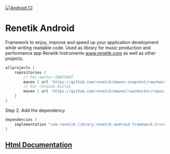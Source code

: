 [![Android CI](https://github.com/renetik/renetik-android/workflows/Android%20CI/badge.svg)](https://github.com/renetik/renetik-android/actions/workflows/android.yml)
# Renetik Android
Framework to enjoy, improve and speed up your application development while writing readable code.
Used as library for music production and performance app Renetik Instruments www.renetik.com as well as other projects.

```gradle
allprojects {
    repositories {
        // For master-SNAPSHOT
        maven { url 'https://github.com/renetik/maven-snapshot/raw/master/repository' }
        // For release builds
        maven { url 'https://github.com/renetik/maven/raw/master/repository' }
    }
}
```
Step 2. Add the dependency
```gradle
dependencies {
    implementation "com.renetik.library:renetik-android-framework:$renetik_android_version"
}
```

## [Html Documentation](https://renetik.github.io/renetik-android/)
